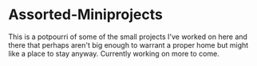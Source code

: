 # Assorted-Miniprojects

This is a potpourri of some of the small projects I've worked on here and there that perhaps aren't big enough to warrant a proper home but might like a place to stay anyway. Currently working on more to come.

